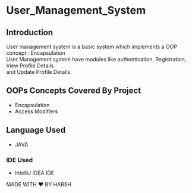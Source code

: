 # User_Management_System

## Introduction
  User management system is a basic system which implements a OOP concept : Encapsulation     
  User Management system have modules  like authentication, Registration, View Profile Details     
  and Update Profile Details.
  

## OOPs Concepts Covered By Project
  - Encapsulation
  - Access Modifiers 
  
  
  
## Language Used
  - JAVA
  
### IDE Used 
  - IntelliJ IDEA IDE




MADE WITH :heart: BY HARSH
